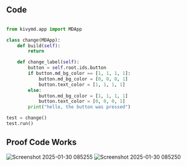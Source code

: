 ## Code

```.py

from kivymd.app import MDApp

class change(MDApp):
    def build(self):
        return

    def change_label(self):
        button = self.root.ids.button
        if button.md_bg_color == [1, 1, 1, 1]:
            button.md_bg_color = [0, 0, 0, 1]
            button.text_color = [1, 1, 1, 1]
        else:
            button.md_bg_color = [1, 1, 1, 1]
            button.text_color = [0, 0, 0, 1]
        print("hello, the button was pressed")

test = change()
test.run()

```

## Proof Code Works
![Screenshot 2025-01-30 085255](https://github.com/user-attachments/assets/c2416be3-9b3f-4b26-982d-abe860111e9b)
![Screenshot 2025-01-30 085250](https://github.com/user-attachments/assets/7dc848f7-5ed7-46e2-b0a9-53fcb69267d8)


